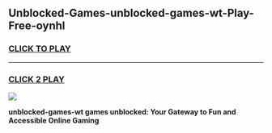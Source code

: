 
## Unblocked-Games-unblocked-games-wt-Play-Free-oynhl
<h3>
<a href="https://premium76.site?title=unblocked-games-wt&ref=09A">CLICK TO PLAY</a></h3>
<hr>

<h3>
<a href="https://premium76.site?title=unblocked-games-wt&ref=09A">CLICK 2 PLAY</a>
  
</h3>

<a href="https://premium76.site?title=unblocked-games-wt&ref=09A"><img src="https://clearcache.store/games.png"></a>


**unblocked-games-wt games unblocked: Your Gateway to Fun and Accessible Online Gaming**
